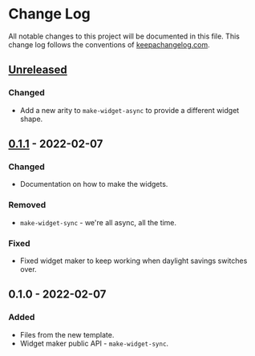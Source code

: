 # Change Log
All notable changes to this project will be documented in this file. This change log follows the conventions of [keepachangelog.com](http://keepachangelog.com/).

## [Unreleased]
### Changed
- Add a new arity to `make-widget-async` to provide a different widget shape.

## [0.1.1] - 2022-02-07
### Changed
- Documentation on how to make the widgets.

### Removed
- `make-widget-sync` - we're all async, all the time.

### Fixed
- Fixed widget maker to keep working when daylight savings switches over.

## 0.1.0 - 2022-02-07
### Added
- Files from the new template.
- Widget maker public API - `make-widget-sync`.

[Unreleased]: https://sourcehost.site/your-name/papadrobnium/compare/0.1.1...HEAD
[0.1.1]: https://sourcehost.site/your-name/papadrobnium/compare/0.1.0...0.1.1
